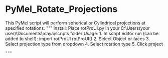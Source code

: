 # PyMel_Rotate_Projections
This PyMel script will perform spherical or Cylindrical projections at specified rotations.
    """
        install:
        Place rotProUI.py in your C:\Users\(your user)\Documents\maya\scripts folder
        Usage:
        1. In script editor run (can be added to shelf):
            import rotProUI
            rotProUI()
        2. Select Object or faces
        3. Select projection type from dropdown
        4. Select rotation type
        5. Click project
            
        
    """
